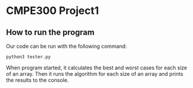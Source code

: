 # CMPE300 Project1 
## How to run the program

Our code can be run with the following command:
```
python3 tester.py
```
When program started, it calculates the best and worst cases for each size of an array. Then it runs the algorithm for each size of an array and prints the results to the console.